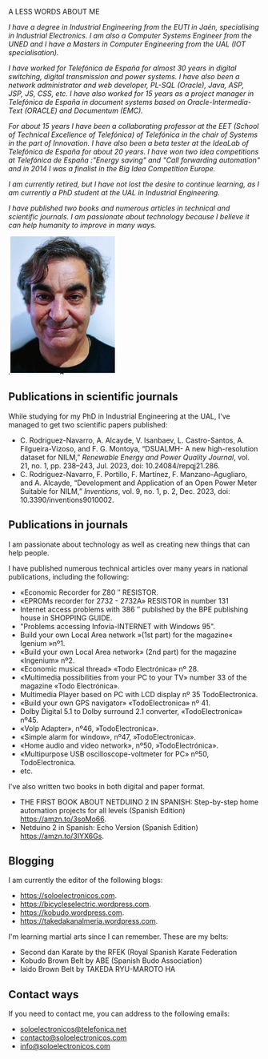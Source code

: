 A LESS WORDS ABOUT ME

*I have a degree in Industrial Engineering from the EUTI in Jaén, specialising in Industrial Electronics. I am also a Computer Systems Engineer from the UNED and I have a Masters in Computer Engineering from the UAL (IOT specialisation).*

*I have worked for Telefónica de España for almost 30 years in digital switching, digital transmission and power systems. I have also been a network administrator and web developer, PL-SQL (Oracle), Java, ASP, JSP, JS, CSS, etc. I have also worked for 15 years as a project manager in Telefónica de España in document systems based on Oracle-Intermedia-Text (ORACLE) and Documentum (EMC).*

*For about 15 years I have been a collaborating professor at the EET (School of Technical Excellence of Telefónica) of Telefónica in the chair of Systems in the part of Innovation. I have also been a beta tester at the IdeaLab of Telefónica de España for about 20 years*.
*I have won two idea competitions at Telefónica de España :"Energy saving" and "Call forwarding automation" and in 2014 I was a finalist in the Big Idea Competition Europe.*

*I am currently retired, but I have not lost the desire to continue learning, as I am currently a PhD student at the UAL in Industrial Engineering.*

*I have published two books and numerous articles in technical and scientific journals. I am passionate about technology because I believe it can help humanity to improve in many ways.*

*.![](50c8afd1ad130859e167d2cd126994a0.png)*

## Publications in scientific journals
While studying for my PhD in Industrial Engineering at the UAL, I've managed to get two scientific papers published:

-   C. Rodriguez-Navarro, A. Alcayde, V. Isanbaev, L. Castro-Santos, A. Filgueira-Vizoso, and F. G. Montoya, “DSUALMH- A new high-resolution dataset for NILM,” *Renewable Energy and Power Quality Journal*, vol. 21, no. 1, pp. 238–243, Jul. 2023, doi: 10.24084/repqj21.286.
-   C. Rodríguez-Navarro, F. Portillo, F. Martínez, F. Manzano-Agugliaro, and A. Alcayde, “Development and Application of an Open Power Meter Suitable for NILM,” *Inventions*, vol. 9, no. 1, p. 2, Dec. 2023, doi: 10.3390/inventions9010002.

## Publications in journals

I am passionate about technology as well as creating new things that can help people.

I have published numerous technical articles over many years in national publications, including the following:

-   «Economic Recorder for Z80 ″ RESISTOR.
-   «EPROMs recorder for 2732 - 2732A» RESISTOR in number 131
-   Internet access problems with 386 ″ published by the BPE publishing house in SHOPPING GUIDE.
-   "Problems accessing Infovía-INTERNET with Windows 95".
-   Build your own Local Area network »(1st part) for the magazine« Igenium »nº1.
-   «Build your own Local Area network» (2nd part) for the magazine «Ingenium» nº2.
-   «Economic musical thread» «Todo Electrónica» nº 28.
-   «Multimedia possibilities from your PC to your TV» number 33 of the magazine «Todo Electrónica».
-   Multimedia Player based on PC with LCD display nº 35 TodoElectronica.
-   «Build your own GPS navigator» «TodoElectronica» nº 41.
-   Dolby Digital 5.1 to Dolby surround 2.1 converter, «TodoElectronica» nº45.
-   «VoIp Adapter», nº46, »TodoElectronica».
-   «Simple alarm for window», nº47, »TodoElectronica».
-   «Home audio and video network», nº50, »TodoElectrónica».
-   «Multipurpose USB oscilloscope-voltmeter for PC» nº50, TodoElectronica.
-   etc.

I've also written two books in both digital and paper format.

-   THE FIRST BOOK ABOUT NETDUINO 2 IN SPANISH: Step-by-step home automation projects for all levels (Spanish Edition) https://amzn.to/3soMo66.
-   Netduino 2 in Spanish: Echo Version (Spanish Edition) https://amzn.to/3IYX6Gs.

## Blogging

I am currently the editor of the following blogs:

-   https://soloelectronicos.com.
-   https://bicycleselectric.wordpress.com.
-   https://kobudo.wordpress.com.
-   https://takedakanalmeria.wordpress.com.

I'm learning martial arts since I can remember. These are my belts:

-   Second dan Karate by the RFEK (Royal Spanish Karate Federation
-   Kobudo Brown Belt by ABE (Spanish Budo Association)
-   Iaido Brown Belt by TAKEDA RYU-MAROTO HA

## Contact ways

If you need to contact me, you can address to the following emails:

-   soloelectronicos@telefonica.net
-   contacto@soloelectronicos.com
-   info@soloelectronicos.com






<!---
crn565/crn565 is a ✨ special ✨ repository because its `README.md` (this file) appears on your GitHub profile.
You can click the Preview link to take a look at your changes.
--->
